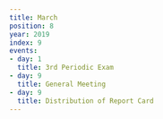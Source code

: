 ```yaml
---
title: March
position: 8
year: 2019
index: 9
events:
- day: 1
  title: 3rd Periodic Exam
- day: 9
  title: General Meeting
- day: 9
  title: Distribution of Report Card
---
```


